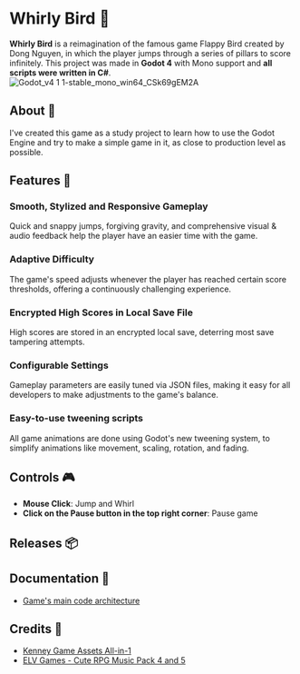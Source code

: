 # Whirly Bird :duck: 

**Whirly Bird** is a reimagination of the famous game Flappy Bird created by Dong Nguyen, in which the player jumps through a series of pillars to score infinitely. This project was made in **Godot 4** with Mono support and **all scripts were written in C#**.
![Godot_v4 1 1-stable_mono_win64_CSk69gEM2A](https://github.com/KaitoMajima/WhirlyBird/assets/68963406/43971b80-7bc1-4ea2-8f9b-4a2ced5593c6)

## About :book:

I've created this game as a study project to learn how to use the Godot Engine and try to make a simple game in it, as close to production level as possible.

## Features :star2:

### Smooth, Stylized and Responsive Gameplay

Quick and snappy jumps, forgiving gravity, and comprehensive visual & audio feedback help the player have an easier time with the game.

### Adaptive Difficulty

The game's speed adjusts whenever the player has reached certain score thresholds, offering a continuously challenging experience.

### Encrypted High Scores in Local Save File

High scores are stored in an encrypted local save, deterring most save tampering attempts.

### Configurable Settings

Gameplay parameters are easily tuned via JSON files, making it easy for all developers to make adjustments to the game's balance.

### Easy-to-use tweening scripts

All game animations are done using Godot's new tweening system, to simplify animations like movement, scaling, rotation, and fading.

## Controls :video_game:

- **Mouse Click**: Jump and Whirl
- **Click on the Pause button in the top right corner**: Pause game

## Releases :package:


## Documentation :blue_book:

- [Game's main code architecture](https://github.com/KaitoMajima/WhirlyBird/blob/main/~Docs/CodeArchitecture.md)

## Credits :pray:

- [Kenney Game Assets All-in-1](https://kenney.itch.io/kenney-game-assets)
- [ELV Games - Cute RPG Music Pack 4 and 5](https://elv-games.itch.io/cute-rpg-music-pack-5)
